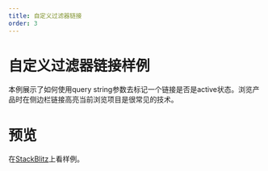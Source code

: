 ```yaml
---
title: 自定义过滤器链接
order: 3
---
```


# 自定义过滤器链接样例
本例展示了如何使用query string参数去标记一个链接是否是active状态。浏览产品时在侧边栏链接高亮当前浏览项目是很常见的技术。

# 预览
在[StackBlitz](https://stackblitz.com/edit/github-edatgz?file=src/App.tsx)上看样例。